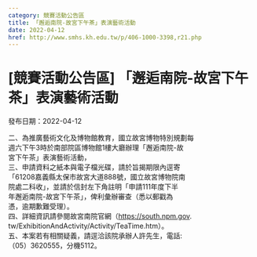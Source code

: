 ```yaml
---
category: 競賽活動公告區
title: 「邂逅南院-故宮下午茶」表演藝術活動
date: 2022-04-12
href: http://www.smhs.kh.edu.tw/p/406-1000-3398,r21.php
---
```


# [競賽活動公告區] 「邂逅南院-故宮下午茶」表演藝術活動

發布日期：2022-04-12

二、為推廣藝術文化及博物館教育，國立故宮博物特別規劃每  
週六下午3時於南部院區博物館1樓大廳辦理「邂逅南院-故  
宮下午茶」表演藝術活動，  
三、申請資料之紙本與電子檔光碟，請於旨揭期限內逕寄  
「61208嘉義縣太保市故宮大道888號，國立故宮博物院南  
院處二科收」，並請於信封左下角註明「申請111年度下半  
年邂逅南院-故宮下午茶」，俾利彙辦審查（悉以郵戳為  
憑，逾期歉難受理）。  
四、詳細資訊請參閱故宮南院官網（https://south.npm.gov.  
tw/ExhibitionAndActivity/Activity/TeaTime.htm）。  
五、本案若有相關疑義，請逕洽該院承辦人許先生，電話:  
（05）3620555，分機5112。

